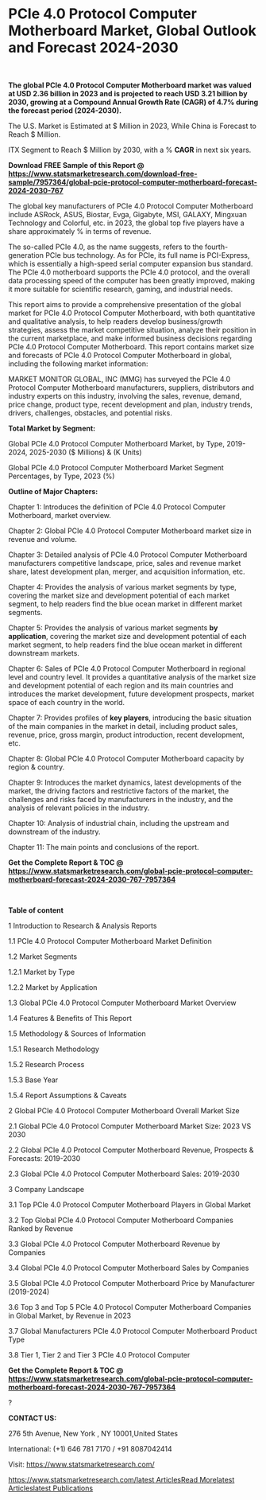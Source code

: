 <h1>PCIe 4.0 Protocol Computer Motherboard Market, Global Outlook and Forecast 2024-2030</h1><br/><p><strong>The global PCIe 4.0 Protocol Computer Motherboard market was valued at USD 2.36 billion in 2023 and is projected to reach USD 3.21 billion by 2030, growing at a Compound Annual Growth Rate (<strong>CAGR</strong>) of 4.7% during the forecast period (2024-2030).</strong></p>
 
 
 
 <p>The U.S. Market is Estimated at $ Million in 2023, While China is Forecast to Reach $ Million.</p>
 
 
 
 <p>ITX Segment to Reach $ Million by 2030, with a % <strong>CAGR</strong> in next six years.</p>
 
 
 
 <p><strong>Download FREE Sample of this Report @ <a href="https://www.statsmarketresearch.com/download-free-sample/7957364/global-pcie-protocol-computer-motherboard-forecast-2024-2030-767">https://www.statsmarketresearch.com/download-free-sample/7957364/global-pcie-protocol-computer-motherboard-forecast-2024-2030-767</a></strong></p>
 
 
 
 <p>The global key manufacturers of PCIe 4.0 Protocol Computer Motherboard include ASRock, ASUS, Biostar, Evga, Gigabyte, MSI, GALAXY, Mingxuan Technology and Colorful, etc. in 2023, the global top five players have a share approximately % in terms of revenue.</p>
 
 
 
 <p>The so-called PCIe 4.0, as the name suggests, refers to the fourth-generation PCIe bus technology. As for PCIe, its full name is PCI-Express, which is essentially a high-speed serial computer expansion bus standard. The PCIe 4.0 motherboard supports the PCIe 4.0 protocol, and the overall data processing speed of the computer has been greatly improved, making it more suitable for scientific research, gaming, and industrial needs.</p>
 
 
 
 <p>This report aims to provide a comprehensive presentation of the global market for PCIe 4.0 Protocol Computer Motherboard, with both quantitative and qualitative analysis, to help readers develop business/growth strategies, assess the market competitive situation, analyze their position in the current marketplace, and make informed business decisions regarding PCIe 4.0 Protocol Computer Motherboard. This report contains market size and forecasts of PCIe 4.0 Protocol Computer Motherboard in global, including the following market information:</p>
 
 
 
 <p>MARKET MONITOR GLOBAL, INC (MMG) has surveyed the PCIe 4.0 Protocol Computer Motherboard manufacturers, suppliers, distributors and industry experts on this industry, involving the sales, revenue, demand, price change, product type, recent development and plan, industry trends, drivers, challenges, obstacles, and potential risks.</p>
 
 
 
 <p><strong>Total Market by Segment:</strong></p>
 
 
 
 <p>Global PCIe 4.0 Protocol Computer Motherboard Market, by Type, 2019-2024, 2025-2030 ($ Millions) & (K Units)</p>
 
 
 
 <p>Global PCIe 4.0 Protocol Computer Motherboard Market Segment Percentages, by Type, 2023 (%)</p>
 
 
 
 <p><strong>Outline of Major Chapters:</strong></p>
 
 
 
 <p>Chapter 1: Introduces the definition of PCIe 4.0 Protocol Computer Motherboard, market overview.</p>
 
 
 
 <p>Chapter 2: Global PCIe 4.0 Protocol Computer Motherboard market size in revenue and volume.</p>
 
 
 
 <p>Chapter 3: Detailed analysis of PCIe 4.0 Protocol Computer Motherboard manufacturers competitive landscape, price, sales and revenue market share, latest development plan, merger, and acquisition information, etc.</p>
 
 
 
 <p>Chapter 4: Provides the analysis of various market segments by type, covering the market size and development potential of each market segment, to help readers find the blue ocean market in different market segments.</p>
 
 
 
 <p>Chapter 5: Provides the analysis of various market segments <strong>by application</strong>, covering the market size and development potential of each market segment, to help readers find the blue ocean market in different downstream markets.</p>
 
 
 
 <p>Chapter 6: Sales of PCIe 4.0 Protocol Computer Motherboard in regional level and country level. It provides a quantitative analysis of the market size and development potential of each region and its main countries and introduces the market development, future development prospects, market space of each country in the world.</p>
 
 
 
 <p>Chapter 7: Provides profiles of <strong>key players</strong>, introducing the basic situation of the main companies in the market in detail, including product sales, revenue, price, gross margin, product introduction, recent development, etc.</p>
 
 
 
 <p>Chapter 8: Global PCIe 4.0 Protocol Computer Motherboard capacity by region & country.</p>
 
 
 
 <p>Chapter 9: Introduces the market dynamics, latest developments of the market, the driving factors and restrictive factors of the market, the challenges and risks faced by manufacturers in the industry, and the analysis of relevant policies in the industry.</p>
 
 
 
 <p>Chapter 10: Analysis of industrial chain, including the upstream and downstream of the industry.</p>
 
 
 
 <p>Chapter 11: The main points and conclusions of the report.</p>
 
 
 
 <div><b>Get the Complete Report & TOC @ <a href="https://www.statsmarketresearch.com/global-pcie-protocol-computer-motherboard-forecast-2024-2030-767-7957364">https://www.statsmarketresearch.com/global-pcie-protocol-computer-motherboard-forecast-2024-2030-767-7957364</a></b></div>
 
 
 
 <p><br />
 
 <b>Table of content</b></p>
 
 
 
 <p>1 Introduction to Research & Analysis Reports<br />
 
 1.1 PCIe 4.0 Protocol Computer Motherboard Market Definition<br />
 
 1.2 Market Segments<br />
 
 1.2.1 Market by Type<br />
 
 1.2.2 Market by Application<br />
 
 1.3 Global PCIe 4.0 Protocol Computer Motherboard Market Overview<br />
 
 1.4 Features & Benefits of This Report<br />
 
 1.5 Methodology & Sources of Information<br />
 
 1.5.1 Research Methodology<br />
 
 1.5.2 Research Process<br />
 
 1.5.3 Base Year<br />
 
 1.5.4 Report Assumptions & Caveats<br />
 
 2 Global PCIe 4.0 Protocol Computer Motherboard Overall Market Size<br />
 
 2.1 Global PCIe 4.0 Protocol Computer Motherboard Market Size: 2023 VS 2030<br />
 
 2.2 Global PCIe 4.0 Protocol Computer Motherboard Revenue, Prospects & Forecasts: 2019-2030<br />
 
 2.3 Global PCIe 4.0 Protocol Computer Motherboard Sales: 2019-2030<br />
 
 3 Company Landscape<br />
 
 3.1 Top PCIe 4.0 Protocol Computer Motherboard Players in Global Market<br />
 
 3.2 Top Global PCIe 4.0 Protocol Computer Motherboard Companies Ranked by Revenue<br />
 
 3.3 Global PCIe 4.0 Protocol Computer Motherboard Revenue by Companies<br />
 
 3.4 Global PCIe 4.0 Protocol Computer Motherboard Sales by Companies<br />
 
 3.5 Global PCIe 4.0 Protocol Computer Motherboard Price by Manufacturer (2019-2024)<br />
 
 3.6 Top 3 and Top 5 PCIe 4.0 Protocol Computer Motherboard Companies in Global Market, by Revenue in 2023<br />
 
 3.7 Global Manufacturers PCIe 4.0 Protocol Computer Motherboard Product Type<br />
 
 3.8 Tier 1, Tier 2 and Tier 3 PCIe 4.0 Protocol Computer</p>
 
 
 
 <div><b>Get the Complete Report & TOC @ <a href="https://www.statsmarketresearch.com/global-pcie-protocol-computer-motherboard-forecast-2024-2030-767-7957364">https://www.statsmarketresearch.com/global-pcie-protocol-computer-motherboard-forecast-2024-2030-767-7957364</a></b></div>
 
 
 
 <p>? </p>
 
 
 
 <p><b>CONTACT US:</b><br />
 
 276 5th Avenue, New York , NY 10001,United States<br />
 
 International: (+1) 646 781 7170 / +91 8087042414<br />
 
 Visit: <a href="https://www.statsmarketresearch.com/">https://www.statsmarketresearch.com/</a><br />
 
 <a href="https://gyeongbokgung.com">https://www.statsmarketresearch.com/</a><a href="https://hallyeomaritime.com">latest Articles</a><a href="https://jingwansa.com">Read More</a><a href="https://nguoiviet.jp/">latest Articles</a><a href="https://www.intelmarketresearch.com/">latest Publications</a></p>